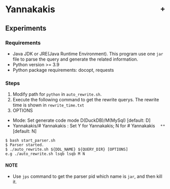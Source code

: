 # Yannakakis <sup style="float: right;">+</sup>

## Experiments

### Requirements
- Java JDK or JRE(Java Runtime Environment). This program use one `jar` file to parse the query and generate the related information.
- Python version >= 3.9
- Python package requirements: docopt, requests

### Steps
1. Modify path for `python` in `auto_rewrite.sh`.
2. Execute the following command to get the rewrite querys. The rewrite time is shown in `rewrite_time.txt`
3. OPTIONS
- Mode: Set generate code mode D(DuckDB)/M(MySql) [default: D]
- Yannakakis/# Yannakakis <sup style="float: right;">+</sup>
: Set Y for Yannakakis; N for # Yannakakis <sup style="float: right;">+</sup>
 [default: N]
```
$ bash start_parser.sh
$ Parser started.
$ ./auto_rewrite.sh ${DDL_NAME} ${QUERY_DIR} [OPTIONS]
e.g ./auto_rewrite.sh lsqb lsqb M N
```

#### NOTE
- Use `jps` command to get the parser pid which name is `jar`, and then kill it. 


